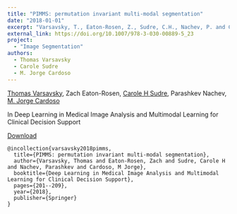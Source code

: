 ```yaml
---
title: "PIMMS: permutation invariant multi-modal segmentation"
date: "2018-01-01"
excerpt: "Varsavsky, T., Eaton-Rosen, Z., Sudre, C.H., Nachev, P. and Cardoso, M.J., 2018. (pp. 201-209). Springer, Cham."
external_link: https://doi.org/10.1007/978-3-030-00889-5_23
project:
  - "Image Segmentation"
authors:
  - Thomas Varsavsky
  - Carole Sudre
  - M. Jorge Cardoso
---
```

[Thomas Varsavsky](/people/thomas_varsavsky), Zach Eaton-Rosen, [Carole H Sudre](/people/carole_sudre), Parashkev Nachev, [M. Jorge Cardoso](/people/jorge_cardoso)

In Deep Learning in Medical Image Analysis and Multimodal Learning for Clinical Decision Support


<a href="{{page.external_link}}" target="_blank"> Download </a>

```
@incollection{varsavsky2018pimms,
  title={PIMMS: permutation invariant multi-modal segmentation},
  author={Varsavsky, Thomas and Eaton-Rosen, Zach and Sudre, Carole H and Nachev, Parashkev and Cardoso, M Jorge},
  booktitle={Deep Learning in Medical Image Analysis and Multimodal Learning for Clinical Decision Support},
  pages={201--209},
  year={2018},
  publisher={Springer}
}
```
